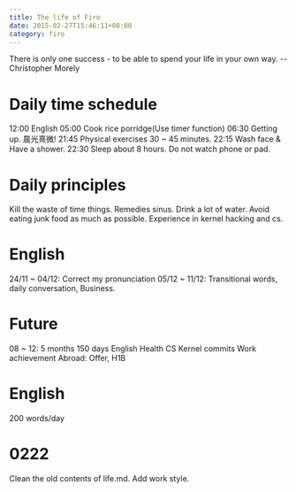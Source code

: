 ```yaml
---
title: The life of Firo
date: 2015-02-27T15:46:11+08:00 
category: firo
---
```

There is only one success - to be able to spend your life in your own way. --Christopher Morely
# Daily time schedule
12:00 English
05:00 Cook rice porridge(Use timer function)
06:30 Getting up. 晨光熹微!
21:45 Physical exercises 30 ~ 45 minutes.
22:15 Wash face & Have a shower.
22:30 Sleep about 8 hours. Do not watch phone or pad.


# Daily principles
Kill the waste of time things.
Remedies sinus.
Drink a lot of water.
Avoid eating junk food as much as possible.
Experience in kernel hacking and cs.

# English
24/11 ~ 04/12: Correct my pronunciation
05/12 ~ 11/12: Transitional words, daily conversation, Business.

# Future
08 ~ 12: 5 months 150 days
English
Health
CS
Kernel commits
Work achievement
Abroad: Offer, H1B

# English
200 words/day

# 0222
Clean the old contents of life.md.
Add work style.
